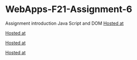 # WebApps-F21-Assignment-6
Assignment introduction Java Script and DOM
[Hosted at](https://44-563-webapps-f21.github.io/webapps-f21-assignment-6-bhavana51197/)

[Hosted at](https://44-563-webapps-f21.github.io/webapps-f21-assignment-6-bhavana51197/pass.html)

[Hosted at](https://44-563-webapps-f21.github.io/webapps-f21-assignment-6-bhavana51197/arithmetic.html)

[Hosted at](https://44-563-webapps-f21.github.io/webapps-f21-assignment-6-bhavana51197/car.html)
